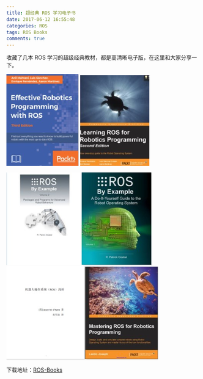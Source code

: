 ```yaml
---
title: 超经典 ROS 学习电子书
date: 2017-06-12 16:55:48
categories: ROS
tags: ROS Books
comments: true
---
```

收藏了几本 ROS 学习的超级经典教材，都是高清晰电子版，在这里和大家分享一下。

![](ros-books/6.jpg)
![](ros-books/2.jpg)
<!--more-->
![](ros-books/5.jpg)![](ros-books/4.jpg)
![](ros-books/1.jpg)![](ros-books/3.jpg)

下载地址：[ROS-Books](https://github.com/StevenShiChina/books)